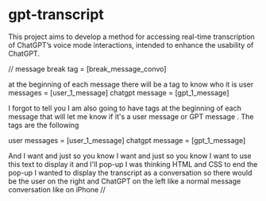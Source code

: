 # gpt-transcript
This project aims to develop a method for accessing real-time transcription of ChatGPT’s voice mode interactions, intended to enhance the usability of ChatGPT.




//
message break tag = [break_message_convo]

at the beginning of each message there will be a tag to know who it is
user messages = [user_1_message]
chatgpt message = [gpt_1_message]


I forgot to tell you I am also going to have tags at the beginning of each message that will let me know if it's a user message or GPT message . The tags are the following

user messages = [user_1_message]
chatgpt message = [gpt_1_message]

And I want and just so you know I want and just so you know I want to use this text to display it and I'll pop-up I was thinking HTML and CSS to end the pop-up I wanted to display the transcript as a conversation so there would be the user on the right and ChatGPT on the left like a normal message conversation like on iPhone
//